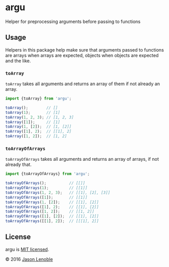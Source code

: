 # argu
Helper for preprocessing arguments before passing to functions

## Usage

Helpers in this package help make sure that arguments passed to functions are arrays when arrays are expected, objects when objects are expected and the like.

### ```toArray```

```toArray``` takes all arguments and returns an array of them if not already an array.

```js
import {toArray} from 'argu';

toArray();        // []
toArray(1);       // [1]
toArray(1, 2, 3); // [1, 2, 3]
toArray([1]);     // [1]
toArray(1, [2]);  // [1, [2]]
toArray([1], 2);  // [[1], 2]
toArray([1, 2]);  // [1, 2]
```

### ```toArrayOfArrays```

```toArrayOfArrays``` takes all arguments and returns an array of arrays, if not already that.

```js
import {toArrayOfArrays} from 'argu';

toArrayOfArrays();          // [[]]
toArrayOfArrays(1);         // [[1]]
toArrayOfArrays(1, 2, 3);   // [[1], [2], [3]]
toArrayOfArrays([1]);       // [[1]]
toArrayOfArrays(1, [2]);    // [[1], [2]]
toArrayOfArrays([1], 2);    // [[1], [2]]
toArrayOfArrays([1, 2]);    // [[1, 2]]
toArrayOfArrays([1], [2]);  // [[1], [2]]
toArrayOfArrays([[1], 2]);  // [[[1], 2]]
```

## License

argu is [MIT licensed](./LICENSE).

© 2016 [Jason Lenoble](mailto:jason.lenoble@gmail.com)
